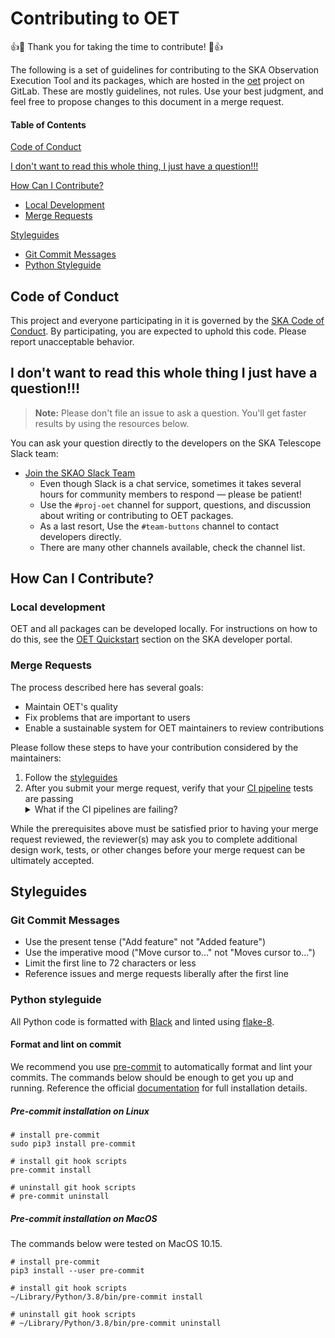 # Contributing to OET

:+1::tada: Thank you for taking the time to contribute! :tada::+1:

The following is a set of guidelines for contributing to the SKA Observation
Execution Tool and its packages, which are hosted in the
[oet](https://gitlab.com/ska-telescope/observation-execution-tool) project on
GitLab. These are mostly guidelines, not rules. Use your best judgment, and
feel free to propose changes to this document in a merge request.

#### Table of Contents

[Code of Conduct](#code-of-conduct)

[I don't want to read this whole thing, I just have a question!!!](#i-dont-want-to-read-this-whole-thing-i-just-have-a-question)

[How Can I Contribute?](#how-can-i-contribute)
  * [Local Development](#local-development)
  * [Merge Requests](#merge-requests)

[Styleguides](#styleguides)
  * [Git Commit Messages](#git-commit-messages)
  * [Python Styleguide](#python-styleguide)

## Code of Conduct

This project and everyone participating in it is governed by the
[SKA Code of Conduct](https://developer.skatelescope.org/en/latest/policies/code-of-conduct.html).
By participating, you are expected to uphold this code. Please report
unacceptable behavior.

## I don't want to read this whole thing I just have a question!!!

> **Note:** Please don't file an issue to ask a question. You'll get faster
> results by using the resources below.

You can ask your question directly to the developers on the SKA Telescope Slack team:

* [Join the SKAO Slack Team](https://skasoftware.slack.com/)
    * Even though Slack is a chat service, sometimes it takes several hours
      for community members to respond &mdash; please be patient!
    * Use the `#proj-oet` channel for support, questions, and discussion about
      writing or contributing to OET packages.
    * As a last resort, Use the `#team-buttons` channel to contact developers
      directly.
    * There are many other channels available, check the channel list.

## How Can I Contribute?

### Local development

OET and all packages can be developed locally. For instructions on how to do
this, see the [OET Quickstart](https://developer.skatelescope.org/projects/observation-execution-tool/en/latest/index.html)
section on the SKA developer portal.

### Merge Requests

The process described here has several goals:

- Maintain OET's quality
- Fix problems that are important to users
- Enable a sustainable system for OET maintainers to review contributions

Please follow these steps to have your contribution considered by the maintainers:

1. Follow the [styleguides](#styleguides)
2. After you submit your merge request, verify that your [CI pipeline](https://gitlab.com/ska-telescope/observation-execution-tool/-/pipelines)
   tests are passing
   <details><summary>What if the CI pipelines are failing?</summary>If a
   CI pipeline is failing, and you believe that the failure is unrelated to
   your change, please leave a comment on the merge request explaining why you
   believe the failure is unrelated. A maintainer will re-run the status check
   for you. If we conclude that the failure was a false positive, then we will
   open an issue to track that problem with our CI suite.</details>

While the prerequisites above must be satisfied prior to having your merge
request reviewed, the reviewer(s) may ask you to complete additional design
work, tests, or other changes before your merge request can be ultimately
accepted.

## Styleguides

### Git Commit Messages

* Use the present tense ("Add feature" not "Added feature")
* Use the imperative mood ("Move cursor to..." not "Moves cursor to...")
* Limit the first line to 72 characters or less
* Reference issues and merge requests liberally after the first line

### Python styleguide

All Python code is formatted with [Black](https://github.com/psf/black)
and linted using [flake-8](https://flake8.pycqa.org/en/latest/).

#### Format and lint on commit

We recommend you use [pre-commit](https://pre-commit.com) to automatically
format and lint your commits. The commands below should be enough to get you
up and running. Reference the official [documentation](https://pre-commit.com/#install)
for full installation details.

##### Pre-commit installation on Linux

```shell
# install pre-commit
sudo pip3 install pre-commit

# install git hook scripts
pre-commit install

# uninstall git hook scripts
# pre-commit uninstall
```

##### Pre-commit installation on MacOS

The commands below were tested on MacOS 10.15.

```shell
# install pre-commit
pip3 install --user pre-commit

# install git hook scripts
~/Library/Python/3.8/bin/pre-commit install

# uninstall git hook scripts
# ~/Library/Python/3.8/bin/pre-commit uninstall
```
